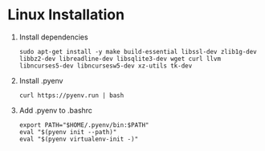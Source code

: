 # Linux Installation

1. Install dependencies
   
   ```
   sudo apt-get install -y make build-essential libssl-dev zlib1g-dev libbz2-dev libreadline-dev libsqlite3-dev wget curl llvm libncurses5-dev libncursesw5-dev xz-utils tk-dev
   ```

2. Install .pyenv

    ```
    curl https://pyenv.run | bash
    ```

3. Add .pyenv to .bashrc

    ```
    export PATH="$HOME/.pyenv/bin:$PATH"
    eval "$(pyenv init --path)"
    eval "$(pyenv virtualenv-init -)"
    ```